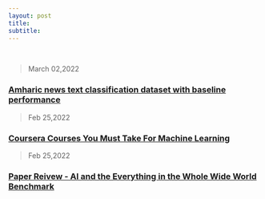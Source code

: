 ```yaml
---
layout: post
title: 
subtitle: 
---
```


<br>


> March 02,2022
### [Amharic news text classification dataset with baseline performance]({{site.baseurl}}/pages/blogs/2022-03-02-amharic-news-text-classification-baseline)

> Feb 25,2022
###  [Coursera Courses You Must Take For Machine Learning]({{site.baseurl}}/pages/blogs/2022-02-25-must-take-courses)

> Feb 25,2022
### [Paper Reivew - AI and the Everything in the Whole Wide World Benchmark]({{site.baseurl}}/pages/blogs/2022-02-25-paper-review-1)








